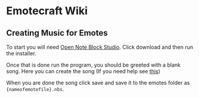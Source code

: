 # Emotecraft Wiki

## Creating Music for Emotes

To start you will need [Open Note Block Studio](https://opennbs.org/). Click download and then run the installer.

Once that is done run the program, you should be greeted with a blank song. Here you can create the song (If you need help see [this](https://www.youtube.com/watch?v=NFXzons84U8))

When you are done the song click save and save it to the emotes folder as `{nameofemotefile}.nbs`.
